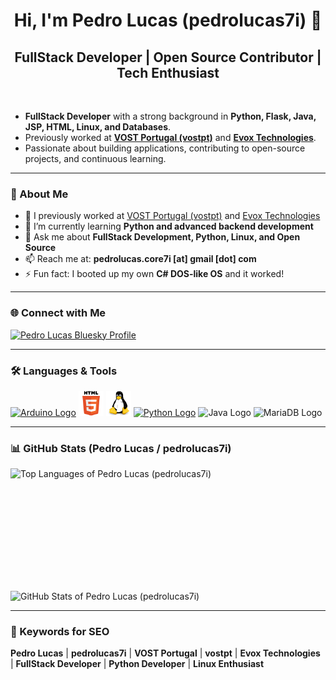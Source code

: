 
<!-- Open Graph Meta Tags -->
<meta property="og:title" content="Pedro Lucas (pedrolucas7i) - FullStack Developer | VOST Portugal | Evox Technologies">
<meta property="og:description" content="Pedro Lucas (pedrolucas7i) is a FullStack Developer with experience in Python, Linux, Java, JSP , C#, and databases. Formerly at VOST Portugal (vostpt) and Evox Technologies.">
<meta property="og:type" content="profile">
<meta property="og:url" content="https://github.com/pedrolucas7i">
<meta property="og:image" content="https://avatars.githubusercontent.com/u/145859069?v=4">

<!-- Twitter Card for Social SEO -->
<meta name="twitter:card" content="summary_large_image">
<meta name="twitter:title" content="Pedro Lucas (pedrolucas7i) - FullStack Developer">
<meta name="twitter:description" content="FullStack Developer | Python | Linux | Open Source Contributor | VOST Portugal | Evox Technologies">
<meta name="twitter:image" content="https://avatars.githubusercontent.com/u/000000?v=4">

<h1 align="center">Hi, I'm Pedro Lucas (pedrolucas7i) 👋</h1>
<h2 align="center">FullStack Developer | Open Source Contributor | Tech Enthusiast</h2>
<br>

- <strong>FullStack Developer</strong> with a strong background in 
<strong>Python, Flask, Java, JSP, HTML, Linux, and Databases</strong>.  
- Previously worked at <a href="https://github.com/vostpt" target="_blank"><strong>VOST Portugal (vostpt)</strong></a> 
and <a href="https://evox.pt" target="_blank"><strong>Evox Technologies</strong></a>.  
- Passionate about building applications, contributing to open-source projects, 
and continuous learning.

<hr>

<h3>🚀 About Me</h3>
<ul>
  <li>🔭 I previously worked at <a href="https://github.com/vostpt" target="_blank">VOST Portugal (vostpt)</a> and <a href="https://evox.pt" target="_blank">Evox Technologies</a></li>
  <li>🌱 I’m currently learning <strong>Python and advanced backend development</strong></li>
  <li>💬 Ask me about <strong>FullStack Development, Python, Linux, and Open Source</strong></li>
  <li>📫 Reach me at: <strong>pedrolucas.core7i [at] gmail [dot] com</strong></li>
  <li>⚡ Fun fact: I booted up my own <strong>C# DOS-like OS</strong> and it worked!</li>
</ul>

<hr>

<h3>🌐 Connect with Me</h3>
<p align="left">
  <a href="https://bsky.app/profile/pedrolucas7i.bsky.social" target="_blank">
    <img width="45" alt="Pedro Lucas Bluesky Profile" src="https://upload.wikimedia.org/wikipedia/commons/7/7a/Bluesky_Logo.svg">
  </a>
</p>

<hr>

<h3>🛠️ Languages & Tools</h3>
<p align="left">
  <a href="https://www.arduino.cc/" target="_blank"><img src="https://cdn.worldvectorlogo.com/logos/arduino-1.svg" alt="Arduino Logo" width="40" height="40"/></a>
  <a href="https://www.w3.org/html/" target="_blank"><img src="https://raw.githubusercontent.com/devicons/devicon/master/icons/html5/html5-original-wordmark.svg" alt="HTML5 Logo" width="40" height="40"/></a>
  <a href="https://www.linux.org/" target="_blank"><img src="https://raw.githubusercontent.com/devicons/devicon/master/icons/linux/linux-original.svg" alt="Linux Logo" width="40" height="40"/></a>
  <a href="https://www.python.org" target="_blank"><img src="https://techstack-generator.vercel.app/python-icon.svg" alt="Python Logo" width="40" height="40"/></a>
  <img src="https://cdn.jsdelivr.net/gh/devicons/devicon@latest/icons/java/java-original-wordmark.svg" alt="Java Logo" width="40" height="40"/>
  <img src="https://cdn.jsdelivr.net/gh/devicons/devicon@latest/icons/mariadb/mariadb-original-wordmark.svg" alt="MariaDB Logo" width="40" height="40"/>
</p>

<hr>

<h3>📊 GitHub Stats (Pedro Lucas / pedrolucas7i)</h3>
<p>
  <img align="left" height="194px" src="https://github-readme-stats.vercel.app/api/top-langs?username=pedrolucas7i&show_icons=true&theme=tokyonight&locale=en&layout=compact" alt="Top Languages of Pedro Lucas (pedrolucas7i)" />
  <img height="194px" align="center" src="https://github-readme-stats.vercel.app/api?username=pedrolucas7i&show_icons=true&theme=tokyonight&locale=en" alt="GitHub Stats of Pedro Lucas (pedrolucas7i)" />
</p>

<hr>

<h3>📌 Keywords for SEO</h3>
<p>
  <strong>Pedro Lucas</strong> | <strong>pedrolucas7i</strong> | <strong>VOST Portugal</strong> | <strong>vostpt</strong> | <strong>Evox Technologies</strong> | <strong>FullStack Developer</strong> | <strong>Python Developer</strong> | <strong>Linux Enthusiast</strong>
</p>

